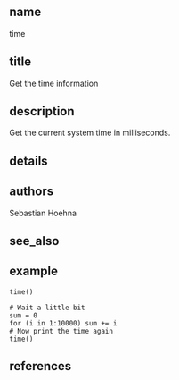 ## name
time
## title
Get the time information
## description
Get the current system time in milliseconds.
## details
## authors
Sebastian Hoehna
## see_also
## example
	time()
	
	# Wait a little bit
	sum = 0
	for (i in 1:10000) sum += i
	# Now print the time again
	time()
	
## references
